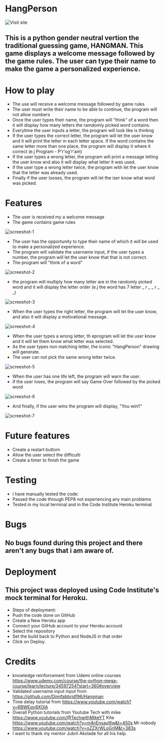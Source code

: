 # HangPerson
![Visit site](https://hangperson-project.herokuapp.com)


## This is a python gender neutral vertion the traditional guessing game, HANGMAN. This game displays a welcome message followed by the game rules. The user can type their name to make the game a personalized experience. 

# How to play

- The use will receive a welcome message followed by game rules
- The user must write their name to be able to continue, the program will not allow numbers
- Once the user types their name, the program will "think" of a word then it will display how many letters the ramdomly picked word contains.
- Everytime the user inputs a letter, the program will look like is thinkng
- If the user types the correct letter, the program will let the user know and it will print the letter in each letter space. If the word contains the same letter more than one place, the program will display it where it correct (e.j Program - P'r'og'r'am)
- If the user types a wrong letter, the program will print a message letting the user know and also it will display what letter it was used.
- if the user type a wrong letter twice, the program with let the user know that the letter was already used.
- Finally if the user looses, the program will let the iser know what word was picked.

# Features

- The user is received my a welcome message
- The game contains game rules
<img src="images/Screenshot-1.png" alt="screeshot-1">

- The user has the opportunity to type their name of which it will be used to make a personalized experience.
- The program will validate the username input, if the user types a number, the program will let the user know that that is not correct. 
- The program will "think of a word"
<img src="images/Screenshot-2.png" alt="screeshot-2">

- the program will multiply how many letter are in the randomly picked word and it will display the letter order (e.j the word has 7 letter _ r _ _ r _ _)
<img src="images/Screenshot-3.png" alt="screeshot-3">

- When the user types the right letter, the program will let the user know, and also it will display a motivational message.
<img src="images/Screenshot-4.png" alt="screeshot-4">

- When the user types a wrong letter, th eprogram will let the user know and it will let them know what letter was selected.
- As the user types non matching letter, the iconic "HangPerson" drawing will generate.
- The user can not pick the same wrong letter twice.
<img src="images/Screenshot-5.png" alt="screeshot-5">

- When the user has one life left, the program will warn the user.
- if the user loses, the program will say Game Over followed by the picked word
<img src="images/Screenshot-6.png" alt="screeshot-6">

- And finally, if the user wins the program will display, "You win!!"
<img src="images/Screenshot-7.png" alt="screeshot-7">

# Future features 

- Create a restart buttom
- Allow the user select the difficulti
- Create a timer to finish the game

# Testing
- I have manually tested the code:
- Passed the code through PEP8 not experiencing any main problems
- Tested in my local terminal and in the Code Institute Heroku terminal

# Bugs
## No bugs found during this project and there aren't any bugs that i am aware of.


# Deployment
## This project was deployed using Code Institute's mock terminal for Heroku.

- Steps of deployment:
- Push the code done on GitHub
- Create a New Heroku app
- Connect your GitHub account to your Heroku account
- Select the repository
- Set the build back to Python and NodeJS in that order
- Click on Deploy.

# Credits 

- knowledge reinforcement from Udemi online courses https://www.udemy.com/course/the-python-mega-course/learn/lecture/34597254?start=360#overview 
- Validated username input input from https://github.com/Dimifabbridf96/Hangman
- Time delay tutorial from https://www.youtube.com/watch?v=RBWEqy8XOlA
- Overall Python tutorials from Youtube
Tech with mike  https://www.youtube.com/@TechwithMikeYT
Kite https://www.youtube.com/watch?v=m4nEnsavl6w&t=450s
Mr nobody https://www.youtube.com/watch?v=oZZXrWLoGnM&t=383s
- I want to thank my mentor Jubril Akolade for all his help.





